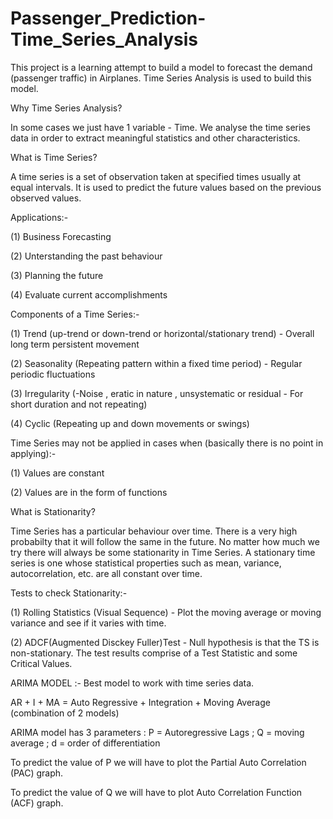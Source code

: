 # Passenger_Prediction-Time_Series_Analysis
This project is a learning attempt to build a model to forecast the demand (passenger traffic) in Airplanes. Time Series Analysis is used to build this model.


Why Time Series Analysis?

In some cases we just have 1 variable - Time.
We analyse the time series data in order to extract meaningful statistics and other characteristics.

What is Time Series? 

A time series is a set of observation taken at specified times usually at equal intervals.
It is used to predict the future values based on the previous observed values.


Applications:-
  
  (1) Business Forecasting
  
  (2) Unterstanding the past behaviour
  
  (3) Planning the future
  
  (4) Evaluate current accomplishments


Components of a Time Series:-

  (1) Trend (up-trend or down-trend or horizontal/stationary trend) - Overall long term persistent movement
  
  (2) Seasonality (Repeating pattern within a fixed time period) - Regular periodic fluctuations
  
  (3) Irregularity (-Noise , eratic in nature , unsystematic or residual - For short duration and not repeating)
  
  (4) Cyclic (Repeating up and down movements or swings)
  

Time Series may not be applied in cases when (basically there is no point in applying):-
   
   (1) Values are constant
   
   (2) Values are in the form of functions
 

What is Stationarity?

Time Series has a particular behaviour over time.
There is a very high probabilty that it will follow the same in the future.
No matter how much we try there will always be some stationarity in Time Series.
A stationary time series is one whose statistical properties such as mean, variance, autocorrelation, etc. are all constant over time.


Tests to check Stationarity:-
  
  (1) Rolling Statistics (Visual Sequence) - Plot the moving average or moving variance and see if it varies with time.
  
  (2) ADCF(Augmented Disckey Fuller)Test -  Null hypothesis is that the TS is non-stationary. The test results comprise of a Test                                                   Statistic and some Critical Values. 
 
 
 ARIMA MODEL :- Best model to work with time series data.
 
 AR + I + MA = Auto Regressive + Integration + Moving Average (combination of 2 models)
 
 ARIMA model has 3 parameters : P = Autoregressive Lags ; Q = moving average ; d = order of differentiation
 
 To predict the value of P we will have to plot the Partial Auto Correlation (PAC) graph.
 
 To predict the value of Q we will have to plot Auto Correlation Function (ACF) graph.
 

   
  
  
  
